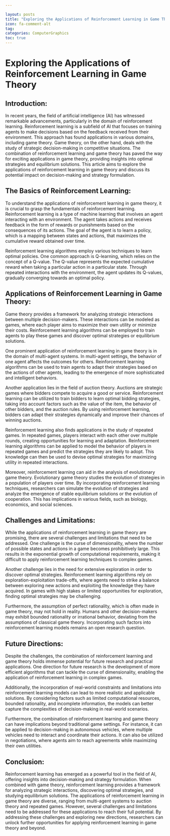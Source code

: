 ```yaml
---

layout: posts
title: "Exploring the Applications of Reinforcement Learning in Game Theory"
icon: fa-comment-alt
tag:      
categories: ComputerGraphics
toc: true
---
```




# Exploring the Applications of Reinforcement Learning in Game Theory

## Introduction:

In recent years, the field of artificial intelligence (AI) has witnessed remarkable advancements, particularly in the domain of reinforcement learning. Reinforcement learning is a subfield of AI that focuses on training agents to make decisions based on the feedback received from their environment. This approach has found applications in various domains, including game theory. Game theory, on the other hand, deals with the study of strategic decision-making in competitive situations. The combination of reinforcement learning and game theory has paved the way for exciting applications in game theory, providing insights into optimal strategies and equilibrium solutions. This article aims to explore the applications of reinforcement learning in game theory and discuss its potential impact on decision-making and strategy formulation.

## The Basics of Reinforcement Learning:

To understand the applications of reinforcement learning in game theory, it is crucial to grasp the fundamentals of reinforcement learning. Reinforcement learning is a type of machine learning that involves an agent interacting with an environment. The agent takes actions and receives feedback in the form of rewards or punishments based on the consequences of its actions. The goal of the agent is to learn a policy, which is a mapping between states and actions, that maximizes the cumulative reward obtained over time.

Reinforcement learning algorithms employ various techniques to learn optimal policies. One common approach is Q-learning, which relies on the concept of a Q-value. The Q-value represents the expected cumulative reward when taking a particular action in a particular state. Through repeated interactions with the environment, the agent updates its Q-values, gradually converging towards an optimal policy.

## Applications of Reinforcement Learning in Game Theory:

Game theory provides a framework for analyzing strategic interactions between multiple decision-makers. These interactions can be modeled as games, where each player aims to maximize their own utility or minimize their costs. Reinforcement learning algorithms can be employed to train agents to play these games and discover optimal strategies or equilibrium solutions.

One prominent application of reinforcement learning in game theory is in the domain of multi-agent systems. In multi-agent settings, the behavior of one agent affects the outcomes for others. Reinforcement learning algorithms can be used to train agents to adapt their strategies based on the actions of other agents, leading to the emergence of more sophisticated and intelligent behaviors.

Another application lies in the field of auction theory. Auctions are strategic games where bidders compete to acquire a good or service. Reinforcement learning can be utilized to train bidders to learn optimal bidding strategies, taking into account factors such as the value of the item, the behavior of other bidders, and the auction rules. By using reinforcement learning, bidders can adapt their strategies dynamically and improve their chances of winning auctions.

Reinforcement learning also finds applications in the study of repeated games. In repeated games, players interact with each other over multiple rounds, creating opportunities for learning and adaptation. Reinforcement learning algorithms can be applied to model the behavior of players in repeated games and predict the strategies they are likely to adopt. This knowledge can then be used to devise optimal strategies for maximizing utility in repeated interactions.

Moreover, reinforcement learning can aid in the analysis of evolutionary game theory. Evolutionary game theory studies the evolution of strategies in a population of players over time. By incorporating reinforcement learning techniques, researchers can simulate the evolution of strategies and analyze the emergence of stable equilibrium solutions or the evolution of cooperation. This has implications in various fields, such as biology, economics, and social sciences.

## Challenges and Limitations:

While the applications of reinforcement learning in game theory are promising, there are several challenges and limitations that need to be addressed. One challenge is the curse of dimensionality, where the number of possible states and actions in a game becomes prohibitively large. This results in the exponential growth of computational requirements, making it difficult to apply reinforcement learning techniques to complex games.

Another challenge lies in the need for extensive exploration in order to discover optimal strategies. Reinforcement learning algorithms rely on exploration-exploitation trade-offs, where agents need to strike a balance between exploring new actions and exploiting the knowledge they have acquired. In games with high stakes or limited opportunities for exploration, finding optimal strategies may be challenging.

Furthermore, the assumption of perfect rationality, which is often made in game theory, may not hold in reality. Humans and other decision-makers may exhibit bounded rationality or irrational behavior, deviating from the assumptions of classical game theory. Incorporating such factors into reinforcement learning models remains an open research question.

## Future Directions:

Despite the challenges, the combination of reinforcement learning and game theory holds immense potential for future research and practical applications. One direction for future research is the development of more efficient algorithms that can tackle the curse of dimensionality, enabling the application of reinforcement learning in complex games.

Additionally, the incorporation of real-world constraints and limitations into reinforcement learning models can lead to more realistic and applicable solutions. By considering factors such as limited computational resources, bounded rationality, and incomplete information, the models can better capture the complexities of decision-making in real-world scenarios.

Furthermore, the combination of reinforcement learning and game theory can have implications beyond traditional game settings. For instance, it can be applied to decision-making in autonomous vehicles, where multiple vehicles need to interact and coordinate their actions. It can also be utilized in negotiations, where agents aim to reach agreements while maximizing their own utilities.

## Conclusion:

Reinforcement learning has emerged as a powerful tool in the field of AI, offering insights into decision-making and strategy formulation. When combined with game theory, reinforcement learning provides a framework for analyzing strategic interactions, discovering optimal strategies, and studying equilibrium solutions. The applications of reinforcement learning in game theory are diverse, ranging from multi-agent systems to auction theory and repeated games. However, several challenges and limitations need to be addressed for these applications to reach their full potential. By addressing these challenges and exploring new directions, researchers can unlock further opportunities for applying reinforcement learning in game theory and beyond.